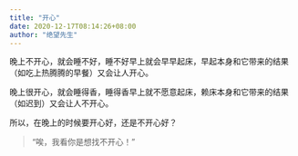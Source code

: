 ```yaml
---
title: "开心"
date: 2020-12-17T08:14:26+08:00
author: "绝望先生"
---
```

晚上不开心，就会睡不好，睡不好早上就会早早起床，早起本身和它带来的结果（如吃上热腾腾的早餐）又会让人开心。  

晚上很开心，就会睡得香，睡得香早上就不愿意起床，赖床本身和它带来的结果（如迟到）又会让人不开心。  

所以，在晚上的时候要开心好，还是不开心好？

> “唉，我看你是想找不开心！”
